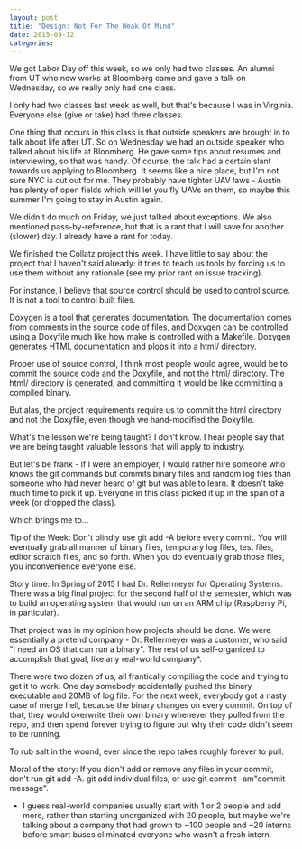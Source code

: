 ```yaml
---
layout: post
title: "Design: Not For The Weak Of Mind"
date: 2015-09-12
categories:
---
```

We got Labor Day off this week, so we only had two classes. An alumni from UT who now works at Bloomberg came and gave a talk on Wednesday, so we really only had one class.

I only had two classes last week as well, but that's because I was in Virginia. Everyone else (give or take) had three classes.

One thing that occurs in this class is that outside speakers are brought in to talk about life after UT. So on Wednesday we had an outside speaker who talked about his life at Bloomberg. He gave some tips about resumes and interviewing, so that was handy. Of course, the talk had a certain slant towards us applying to Bloomberg. It seems like a nice place, but I'm not sure NYC is cut out for me. They probably have tighter UAV laws - Austin has plenty of open fields which will let you fly UAVs on them, so maybe this summer I'm going to stay in Austin again.

We didn't do much on Friday, we just talked about exceptions. We also mentioned pass-by-reference, but that is a rant that I will save for another (slower) day. I already have a rant for today.

We finished the Collatz project this week. I have little to say about the project that I haven't said already: it tries to teach us tools by forcing us to use them without any rationale (see my prior rant on issue tracking).

For instance, I believe that source control should be used to control source. It is not a tool to control built files.

Doxygen is a tool that generates documentation. The documentation comes from comments in the source code of files, and Doxygen can be controlled using a Doxyfile much like how make is controlled with a Makefile. Doxygen generates HTML documentation and plops it into a html/ directory.

Proper use of source control, I think most people would agree, would be to commit the source code and the Doxyfile, and not the html/ directory. The html/ directory is generated, and committing it would be like committing a compiled binary.

But alas, the project requirements require us to commit the html directory and not the Doxyfile, even though we hand-modified the Doxyfile.

What's the lesson we're being taught? I don't know. I hear people say that we are being taught valuable lessons that will apply to industry.

But let's be frank - if I were an employer, I would rather hire someone who knows the git commands but commits binary files and random log files than someone who had never heard of git but was able to learn. It doesn't take much time to pick it up. Everyone in this class picked it up in the span of a week (or dropped the class).

Which brings me to...

Tip of the Week: Don't blindly use git add -A before every commit. You will eventually grab all manner of binary files, temporary log files, test files, editor scratch files, and so forth. When you do eventually grab those files, you inconvenience everyone else.

Story time: In Spring of 2015 I had Dr. Rellermeyer for Operating Systems. There was a big final project for the second half of the semester, which was to build an operating system that would run on an ARM chip (Raspberry Pi, in particular).

That project was in my opinion how projects should be done. We were essentially a pretend company - Dr. Rellermeyer was a customer, who said "I need an OS that can run a binary". The rest of us self-organized to accomplish that goal, like any real-world company*.

There were two dozen of us, all frantically compiling the code and trying to get it to work. One day somebody accidentally pushed the binary executable and 20MB of log file. For the next week, everybody got a nasty case of merge hell, because the binary changes on every commit. On top of that, they would overwrite their own binary whenever they pulled from the repo, and then spend forever trying to figure out why their code didn't seem to be running.

To rub salt in the wound, ever since the repo takes roughly forever to pull.

Moral of the story: If you didn't add or remove any files in your commit, don't run git add -A. git add individual files, or use git commit -am"commit message".

* I guess real-world companies usually start with 1 or 2 people and add more, rather than starting unorganized with 20 people, but maybe we're talking about a company that had grown to ~100 people and ~20 interns before smart buses eliminated everyone who wasn't a fresh intern.
